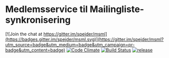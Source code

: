 # Medlemsservice til Mailingliste-synkronisering

[![Join the chat at https://gitter.im/spejder/msml](https://badges.gitter.im/spejder/msml.svg)](https://gitter.im/spejder/msml?utm_source=badge&utm_medium=badge&utm_campaign=pr-badge&utm_content=badge)
[![Code Climate](https://codeclimate.com/github/spejder/msml/badges/gpa.svg)](https://codeclimate.com/github/spejder/msml)
[![Build Status](https://travis-ci.org/spejder/msml.svg?branch=master)](https://travis-ci.org/spejder/msml)
[![release](https://github-release-version.herokuapp.com/github/spejder/msml/release.svg)](https://github.com/spejder/msml/releases/latest)
